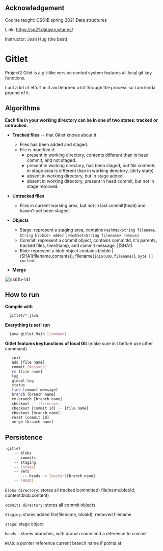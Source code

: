 ## Acknowledgement
Course taught: CS61B spring 2021 Data structures

Link: https://sp21.datastructur.es/

Instructor: Josh Hug (the best)

# Gitlet

Project2 Gilet is a git-like version control system features all local git key functions.

I put a lot of effort in it and learned a lot through the process so I am kinda pround of it.


## Algorithms

__Each file in your working directory can be in 
one of two states: tracked or untracked.__

* __Tracked files__ -- that Gitlet knows about it.
    - Files has been added and staged.
    - File is modified if:
      - present in working directory, contents
        different than in head commit, and not staged.
      - present in working directory, has been staged,
        but file contents in stage area is different than 
        in working directory. (dirty state)
      - absent in working directory, but in stage added.
      - absent in working directory, present in head commit,
        but not in stage removed.

* __Untracked files__
    - Files in current working area, but not in last commit(head)
      and hasen't yet been staged.

* __Objects__
  - Stage: represent a staging area, contains ```HashMap<String filename, String blobId> added ```;
           ```HashSet<String filename> removed ```
  - Commit:  represent a commit object, contains commitId, it's parents,
              tracked files, timeStamp, and commit message. |(SHA1)
  - Blob:   represent a blob object contains blobId |(SHA1(filename,contents)), filename(```join(CWD,filename)```),
            ```byte [] content```

* __Merge__
             
![cs61b-141](https://user-images.githubusercontent.com/41518197/212537778-15fa67fb-5971-4733-be5e-287e5b8d83b3.jpg)


            
           
    
  


## How to run

__Compile with__

```bash
  gitlet/*.java
```
__Everything is set! run__
```bash
  java gitlet.Main [command]
```
__Gitlet features keyfunctions of local Git__
(make sure init before use other command)
```bash
   init
   add [file name] 
   commit [message]
   rm [file name]
   log
   global-log
   status
   find [commit message]
   branch [branch name]
   rm-branch [branch name]
   checkout -- [filename]
   checkout [commit id] -- [file name]
   checkout [branch name]
   reset [commit id]
   merge [branch name]
   ```
   



## Persistence

```bash
.gitlet
    -- blobs
    -- commits
	-- staging
	-- [stage]
    -- refs
		-- heads -> [master][branch name]
	-- [HEAD]
```

```blobs directory```: stores all tracked(committed) file(name:blobId, content:blob.content)

```commits directory```: stores all commit objects

```Staging```: stores added file(filename, blobId), removed filename

```stage```: stage object

```heads ```: stores branches, with branch name and a reference to commit

```HEAD```: a pointer reference current branch name if points at






